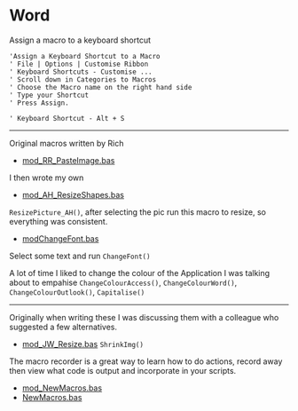 # Word

Assign a macro to a keyboard shortcut

```
'Assign a Keyboard Shortcut to a Macro
' File | Options | Customise Ribbon
' Keyboard Shortcuts - Customise ...
' Scroll down in Categories to Macros
' Choose the Macro name on the right hand side
' Type your Shortcut
' Press Assign.

' Keyboard Shortcut - Alt + S
```
---

Original macros written by Rich
- [mod_RR_PasteImage.bas](mod_RR_PasteImage.bas)

I then wrote my own
- [mod_AH_ResizeShapes.bas](mod_AH_ResizeShapes.bas)

`ResizePicture_AH()`, after selecting the pic run this macro to resize, so everything was consistent.

- [modChangeFont.bas](modChangeFont.bas)

Select some text and run `ChangeFont()`

A lot of time I liked to change the colour of the Application I was talking about to empahise
`ChangeColourAccess()`, `ChangeColourWord()`, `ChangeColourOutlook()`, `Capitalise()`

---

Originally when writing these I was discussing them with a colleague who suggested a few alternatives.
- [mod_JW_Resize.bas](mod_JW_Resize.bas)
`ShrinkImg()`

The macro recorder is a great way to learn how to do actions, record away then view what code is output and incorporate in your scripts.

- [mod_NewMacros.bas](mod_NewMacros.bas)
- [NewMacros.bas](NewMacros.bas)
